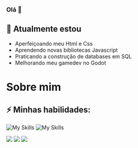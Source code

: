 ### Olá 👋

## 🌱 Atualmente estou

- Aperfeiçoando meu Html e Css
- Aprendendo novas bibliotecas Javascript
- Praticando a construção de databases em SQL
- Melhorando meu gamedev no Godot

# Sobre mim
## ⚡ Minhas habilidades:

![My Skills](https://skills.thijs.gg/icons?i=js,php,mysql,html,css,tailwind,cpp,cs,lua,laravel)
![My Skills](https://skills.thijs.gg/icons?i=linux,vscode,dotnet,unity,godot,git,py,nodejs,mongo,arduino)

![](https://img.shields.io/badge/currently-online-brightgreen)
![](https://img.shields.io/badge/always-learning-brightgreen)
![](https://img.shields.io/badge/never-surrendering-red)

